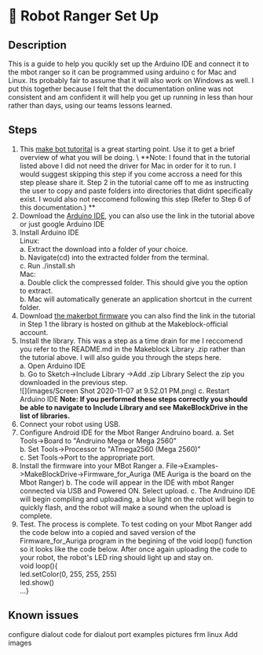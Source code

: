 # 🤖 Robot Ranger Set Up
## Description
This is a guide to help you qucikly set up the Arduino IDE and connect it to the mbot ranger so it can be programmed using arduino c for Mac and Linux. Its probably fair to assume that it will also work on Windows as well. I put this together because I felt that the documentation online was not consistent and am confident it will help you get up running in less than hour rather than days, using our teams lessons learned.  
## Steps
1. This [make bot tutorital](http://learn.makeblock.com/en/learning-arduino-programming/) is a great starting point. Use it to get a brief overview of what you will be doing. \ 
   **Note: I found that in the tutorial listed above I did not need the driver for Mac in order for it to run. I would suggest skipping this step if you come accross a need for this step please share it. Step 2 in the tutorial came off to me as instructing the user to copy and paste folders into directories that didnt specifically exist. I would also not reccomend following this step (Refer to Step 6 of this documentation.) **
3. Download the [Arduino IDE](https://www.arduino.cc/en/software), you can also use the link in the tutorial above or just google Arduino IDE
4. Install Arduino IDE\
   Linux: \
   a. Extract the download into a folder of your choice.\
   b. Navigate(cd) into the extracted folder from the terminal.\
   c. Run ./install.sh\
   Mac:\
   a. Double click the compressed folder. This should give you the option to extract.\
   b. Mac will automatically generate an application shortcut in the current folder. 
5. Download [the makerbot firmware](https://github.com/Makeblock-official/Makeblock-Libraries/archive/master.zip) you can also find the link in the tutorial in Step 1 the library is hosted on github at the Makeblock-official account. 
6. Install the library. This was a step as a time drain for me I reccomend you refer to the README.md in the Makeblock Library .zip
rather than the tutorial above. I will also guide you through the steps here. \
   a. Open Arduino IDE \
   b. Go to Sketch->Include Library ->Add .zip Library Select the zip you downloaded in the previous step. \
![](images/Screen Shot 2020-11-07 at 9.52.01 PM.png)
   c. Restart Arduino IDE **Note: If you performed these steps correctly  you should be able to navigate to Include Library and see MakeBlockDrive in the list of libraries.** 
 7. Connect your robot using USB.
 8. Configure Android IDE for the Mbot Ranger Andruino board.
    a. Set Tools->Board to "Andruino Mega or Mega 2560" \
    b. Set Tools->Processor to "ATmega2560 (Mega 2560)" \
    c. Set Tools->Port to the appropriate port. 
 9. Install the firmware into your MBot Ranger
    a. File->Examples->MakeBlockDrive->Firmware_for_Auriga (ME Auriga is the board on the Mbot Ranger)
    b. The code will appear in the IDE with mbot Ranger connected via USB and Powered ON. Select upload.
    c. The Andruino IDE will begin compiling and uploading, a blue light on the robot will begin to quickly flash, and the robot will make a sound when the upload is complete.
 10. Test. The process is complete. To test coding on your Mbot Ranger add the code below into a copied and saved version of the Firmware_for_Auriga program in the begining of the void loop() function so it looks like the code below. After once again uploading the code to your robot, the robot's LED ring should light up and stay on.  
      void loop(){    
      led.setColor(0, 255, 255, 255)  
      led.show()   
      ...}  
     
## Known issues
configure dialout
code for dialout
port examples pictures frm linux
Add images







        
    
